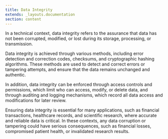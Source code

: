 ```yaml
---
title: Data Integrity
extends: _layouts.documentation
section: content
---
```


In a technical context, data integrity refers to the assurance that data has not been corrupted, modified, or lost during its storage, processing, or transmission.

Data integrity is achieved through various methods, including error detection and correction codes, checksums, and cryptographic hashing algorithms. These methods are used to detect and correct errors or tampering attempts, and ensure that the data remains unchanged and authentic.

In addition, data integrity can be enforced through access controls and permissions, which limit who can access, modify, or delete data, and through auditing and logging mechanisms, which record all data access and modifications for later review.

Ensuring data integrity is essential for many applications, such as financial transactions, healthcare records, and scientific research, where accurate and reliable data is critical. In these contexts, any data corruption or tampering could have serious consequences, such as financial losses, compromised patient health, or invalidated research results.